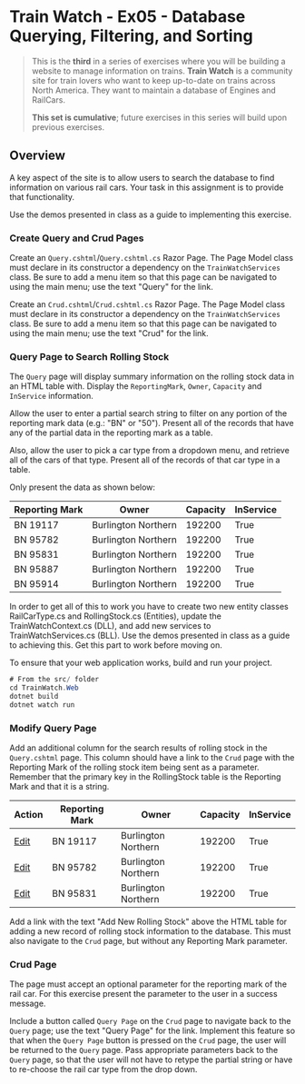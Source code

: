 # Train Watch - Ex05 - Database Querying, Filtering, and Sorting

> This is the **third** in a series of exercises where you will be building a website to manage information on trains. **Train Watch** is a community site for train lovers who want to keep up-to-date on trains across North America. They want to maintain a database of Engines and RailCars.
>
> **This set is cumulative**; future exercises in this series will build upon previous exercises.

## Overview

A key aspect of the site is to allow users to search the database to find information on various rail cars. Your task in this assignment is to provide that functionality.

Use the demos presented in class as a guide to implementing this exercise.

### Create Query and Crud Pages

Create an `Query.cshtml`/`Query.cshtml.cs` Razor Page. The Page Model class must declare in its constructor a dependency on the `TrainWatchServices` class.
Be sure to add a menu item so that this page can be navigated to using the main menu; use the text "Query" for the link.

Create an `Crud.cshtml`/`Crud.cshtml.cs` Razor Page. The Page Model class must declare in its constructor a dependency on the `TrainWatchServices` class.
Be sure to add a menu item so that this page can be navigated to using the main menu; use the text "Crud" for the link.

### Query Page to Search Rolling Stock

The `Query` page will display summary information on the rolling stock data in an HTML table with. Display the `ReportingMark`, `Owner`, `Capacity` and `InService` information. 

Allow the user to enter a partial search string to filter on any portion of the reporting mark data (e.g.: "BN" or "50"). Present all of the records that have any of the partial data in the reporting mark as a table.

Also, allow the user to pick a car type from a dropdown menu, and retrieve all of the cars of that type. Present all of the records of that car type in a table.

Only present the data as shown below:

| Reporting Mark | Owner               | Capacity | InService |
|----------------|---------------------|----------|-----------|
| BN 19117       | Burlington Northern | 192200   | True
| BN 95782       | Burlington Northern | 192200   | True
| BN 95831       | Burlington Northern | 192200   | True
| BN 95887       | Burlington Northern | 192200   | True
| BN 95914       | Burlington Northern | 192200   | True

In order to get all of this to work you have to create two new entity classes RailCarType.cs and RollingStock.cs (Entities), update the TrainWatchContext.cs (DLL), and add new services to TrainWatchServices.cs (BLL).
Use the demos presented in class as a guide to achieving this. Get this part to work before moving on.

To ensure that your web application works, build and run your project.

```csharp
# From the src/ folder
cd TrainWatch.Web
dotnet build
dotnet watch run
```

### Modify Query Page

Add an additional column for the search results of rolling stock in the `Query.cshtml` page. This column should have a link to the `Crud` page with the Reporting Mark of the rolling stock item being sent as a parameter. Remember that the primary key in the RollingStock table is the Reporting Mark and that it is a string.

| Action    | Reporting Mark | Owner               | Capacity | InService |
|-----------|----------------|---------------------|----------|-----------|
| [Edit](#) | BN 19117       | Burlington Northern | 192200   | True
| [Edit](#) | BN 95782       | Burlington Northern | 192200   | True
| [Edit](#) | BN 95831       | Burlington Northern | 192200   | True

Add a link with the text "Add New Rolling Stock" above the HTML table for adding a new record of rolling stock information to the database. This must also navigate to the `Crud` page, but without any Reporting Mark parameter.

### Crud Page

The page must accept an optional parameter for the reporting mark of the rail car. For this exercise present the parameter to the user in a success message.

Include a button called `Query Page` on the `Crud` page to navigate back to the `Query` page; use the text "Query Page" for the link. Implement this feature so that when the `Query Page` button is pressed on the `Crud` page, the user will be returned to the `Query` page. Pass appropriate parameters back to the `Query` page, so that the user will not have to retype the partial string or have to re-choose the rail car type from the drop down.
